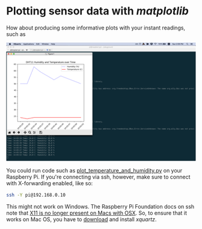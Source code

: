 # Plotting sensor data with *matplotlib*

How about producing some informative plots with your instant readings, such as 

![Matplotlib plot](temp_hum_plot.png)

You could run code such as [plot_temperature_and_humidity.py](plot_temperature_and_humidity.py) on your Raspberry Pi.
If you're connecting via ssh, however, make sure to connect with X-forwarding enabled, like so:
```bash 
ssh -Y pi@192.168.0.10
```

This might not work on Windows. 
The Raspberry Pi Foundation docs on ssh note that [X11 is no longer present on Macs with OSX](https://www.raspberrypi.org/documentation/remote-access/ssh/unix.md).
So, to ensure that it works on Mac OS, you have to [download](https://www.xquartz.org/) and install *xquartz*.